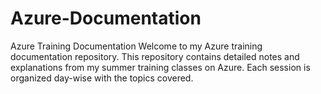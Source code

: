 # Azure-Documentation
Azure Training Documentation
Welcome to my Azure training documentation repository. This repository contains detailed notes and explanations from my summer training classes on Azure. Each session is organized day-wise with the topics covered.

